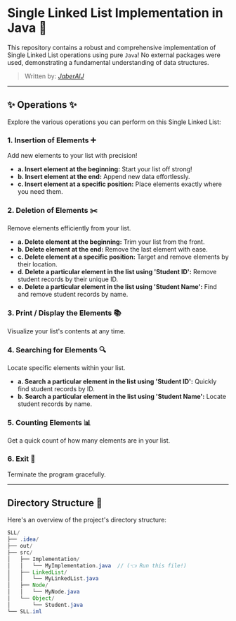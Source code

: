 # Single Linked List Implementation in Java 🚀

This repository contains a robust and comprehensive implementation of Single Linked List operations using pure `Java`! No external packages were used, demonstrating a fundamental understanding of data structures.

> Written by: [*JaberAlJ*](https://github.com/JaberAlJ)

---

## ✨ Operations ✨

Explore the various operations you can perform on this Single Linked List:

### 1. Insertion of Elements ➕

Add new elements to your list with precision!

* **a. Insert element at the beginning:** Start your list off strong!
* **b. Insert element at the end:** Append new data effortlessly.
* **c. Insert element at a specific position:** Place elements exactly where you need them.

### 2. Deletion of Elements ✂️

Remove elements efficiently from your list.

* **a. Delete element at the beginning:** Trim your list from the front.
* **b. Delete element at the end:** Remove the last element with ease.
* **c. Delete element at a specific position:** Target and remove elements by their location.
* **d. Delete a particular element in the list using 'Student ID':** Remove student records by their unique ID.
* **e. Delete a particular element in the list using 'Student Name':** Find and remove student records by name.

### 3. Print / Display the Elements 📚

Visualize your list's contents at any time.

### 4. Searching for Elements 🔍

Locate specific elements within your list.

* **a. Search a particular element in the list using 'Student ID':** Quickly find student records by ID.
* **b. Search a particular element in the list using 'Student Name':** Locate student records by name.

### 5. Counting Elements 📊

Get a quick count of how many elements are in your list.

### 6. Exit 👋

Terminate the program gracefully.

---

## Directory Structure 📁

Here's an overview of the project's directory structure:

```java
SLL/
├── .idea/
├── out/
├── src/
│   ├── Implementation/
│   │   └── MyImplementation.java  // (👈 Run this file!)
│   ├── LinkedList/
│   │   └── MyLinkedList.java
│   ├── Node/
│   │   └── MyNode.java
│   └── Object/
│       └── Student.java
└── SLL.iml
```
